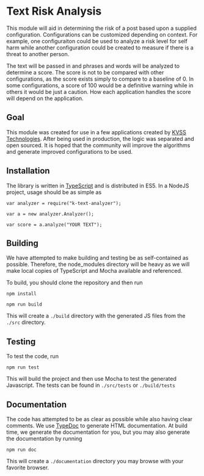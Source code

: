 # Text Risk Analysis

This module will aid in determining the risk of a post based upon a supplied configuration. Configurations can be customized depending on context. For example, one configuraiton could be used to analyze a risk level for self harm while another configuration could be created to measure if there is a threat to another person. 

The text will be passed in and phrases and words will be analyzed to determine a score. The score is not to be compared with other configurations, as the score exists simply to compare to a baseline of 0. In some configurations, a score of 100 would be a definitive warning while in others it would be just a caution. How each application handles the score will depend on the application.

## Goal

This module was created for use in a few applications created by [KVSS Technologies](https://www.kvsstechnologies.com). After being used in production, the logic was separated and open sourced. It is hoped that the community will improve the algorithms and generate improved configurations to be used.

## Installation

The library is written in [TypeScript](http://www.typescriptlang.org/) and is distributed in ES5. In a NodeJS project, usage should be as simple as

`var analyzer = require("k-text-analyzer");`

`var a = new analyzer.Analyzer();`

`var score = a.analyze("YOUR TEXT");`

## Building

We have attempted to make building and testing be as self-contained as possible. Therefore, the node_modules directory will be heavy as we will make local copies of TypeScript and Mocha available and referenced.

To build, you should clone the repository and then run

`npm install`

`npm run build`

This will create a `./build` directory with the generated JS files from the `./src` directory.

## Testing

To test the code, run

`npm run test`

This will build the project and then use Mocha to test the generated Javascript. The tests can be found in `./src/tests` or `./build/tests`

## Documentation

The code has attempted to be as clear as possible while also having clear comments. We use [TypeDoc](http://typedoc.io/) to generate HTML documentation. At build time, we generate the documentation for you, but you may also generate the documentation by running

`npm run doc`

This will create a `./documentation` directory you may browse with your favorite browser. 

